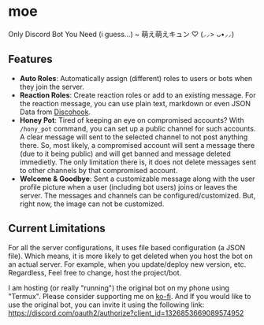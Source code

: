 # moe

Only Discord Bot You Need (i guess...) ~ 萌え萌えキュン ♡ (⸝⸝> ᴗ•⸝⸝)

## Features

- **Auto Roles**: Automatically assign (different) roles to users or bots when they join the server.
- **Reaction Roles**: Create reaction roles or add to an existing message. For the reaction message, you can use plain text, markdown or even JSON Data from [Discohook](https://discohook.org/).
- **Honey Pot**: Tired of keeping an eye on compromised accounts? With `/hony_pot` command, you can set up a public channel for such accounts. A clear message will sent to the selected channel to not post anything there. So, most likely, a compromised account will sent a message there (due to it being public) and will get banned and message deleted immedietly. The only limitation there is, it does not delete messages sent to other channels by that compromised account.
- **Welcome & Goodbye**: Sent a customizable message along with the user profile picture when a user (including bot users) joins or leaves the server. The messages and channels can be configured/customized. But, right now, the image can not be customized.


## Current Limitations

For all the server configurations, it uses file based configuration (a JSON file). Which means, it is more likely to get deleted when you host the bot on an actual server. For example, when you update/deploy new version, etc. Regardless, Feel free to change, host the project/bot.

I am hosting (or really "running") the original bot on my phone using "Termux". Please consider supporting me on [ko-fi](https://ko-fi.com/cheapnightbot). And If you would like to use the original bot, you can invite it using the following link: https://discord.com/oauth2/authorize?client_id=1326853669089574952
